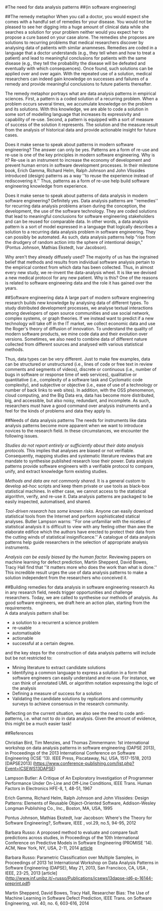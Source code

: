 #The need for data analysis patterns
##(in software engineering)

##The remedy metaphor
When you call a doctor, you would expect she comes with a handful set of remedies for your disease.  You would not be pleased to see her digging into a huge amount of clinical data while she searches a solution for your problem neither would you expect her to propose a cure based on your case alone.  The remedies she proposes are solutions to recurring problems that medical researchers discover by analysing data of patients with similar anamneses. Remedies are coded in a language that a doctor understands (e.g., they tell when and how to treat a patient) and lead to meaningful conclusions for patients with the same disease (e.g., they tell the probability the disease will be defeated and eventually with which consequences).  Once found, such solutions can be applied over and over again. With the repeated use of a solution, medical researchers can indeed gain knowledge on successes and failures of a remedy and provide meaningful conclusions to future patients thereafter.   

The remedy metaphor portrays what are data analysis patterns in empirical sciences.  First, a pattern is a coded solution of a recurring problem. When a problem occurs several times, we accumulate knowledge on the problem and its solutions. With this knowledge, we are able to code a solution in some sort of modelling language that increases its expressivity and capability of re-use.  Second, a pattern is equipped with a sort of measure of success of the solution it represents.  The solution and the measure result from the analysis of historical data and provide actionable insight for future cases. 
 
Does it make sense to speak about patterns in modern software engineering?  The answer can only be yes.  Patterns are a form of re-use and re-use is one of the key principles in modern software engineering. Why is it?  Re-use is an instrument to  increase the economy  of development and prevent human errors in software development processes. In their milestone book, Erich Gamma, Richard Helm, Ralph Johnson and John Vlissides  introduced (design) patterns as a way ''to reuse the experience instead of rediscovering it.''
Thus, patterns as a form of re-use  help build software engineering knowledge from experience.

Does it make sense to speak about patterns of data analysis in modern software engineering?  Definitely yes.  Data analysis patterns are ''remedies'' for recurring data analysis problems arisen during the conception, the development, the use of the software technology.  They are coded solutions  that lead to meaningful conclusions for software engineering stakeholders and can be reused for comparable data. In other words,  a data analysis pattern is a sort of model expressed in a language that logically describes a solution to a recurring data analysis problem in software engineering. They can possibly be automated. As such, data analysis patterns help  "rise from the drudgery of random action into the sphere of intentional design," (Pontus Johnson, Mathias Ekstedt, Ivar Jacobson).

Why aren't they already diffusely used? The majority of us has the ingrained belief that  methods and results from individual software analysis pertain to the empirical context from which data has been collected. Thus, in almost every new study, we re-invent the data-analysis wheel. It is like we devised a new medical protocol for any new patient. Why is this? One of the reasons is related to software engineering data and the role it has gained over the years. 

##Software engineering data
A large part of modern software engineering research builds new knowledge by analysing data of different types. To study distributed development processes, we analyse textual interactions among developers of open source communities and use social network, complex systems, or graph theories. If we instead want to predict if a new technology will take off in the IT market, we collect economic data and use the Roger's theory of diffusion of innovation. To understand the quality of modern software products, we mine code data and their evolution over versions. Sometimes, we also need to combine data of different nature collected from different sources and analysed with various statistical methods. 

Thus, data types can be very different. Just to make few examples, data can be structured or unstructured (i.e., lines of code or free text in review comments and segments of videos), discrete or continuous (i.e., number of bugs in software or response time of web services), qualitative or quantitative (i.e., complexity of a software task and Cyclomatic code complexity), and subjective or objective (i.e., ease of use of a technology or number of back links to web sites). In addition, with the OSS phenomenon, cloud computing, and the Big Data era, data has become more distributed, big, and accessible, but also noisy, redundant, and incomplete. As such, researchers must have a good command over analysis instruments and a feel for the kinds of problems and data they apply to.

##Needs of data analysis patterns
The needs for instruments like data analysis patterns become more apparent when we want to introduce novices to the research field. In these circumstances, we encounter the following issues. 

*Studies do not report entirely or sufficiently about their data analysis protocols.* This implies that analyses are biased or not verifiable. Consequently, mapping studies and systematic literature reviews that are mandate to synthesise published research lose their power. Data analysis patterns provide software engineers with a verifiable protocol to compare, unify, and extract knowledge form existing studies.

*Methods and data are not commonly shared.* It is a general custom to develop ad-hoc scripts and keep them private or use tools as black-box statistical machines. In either case, we cannot access to the statistical algorithm, verify, and re-use it. Data analysis patterns are packaged to be easily inspected, automatised, and shared. 

*Tool-driven research has some known risks.* Anyone can easily download statistical tools from the Internet and perform sophisticated statical analyses. Butler Lampson warns: ''For one unfamiliar with the niceties of statistical analysis it is difficult to view with any feeling other than awe the elaborate edifice which the authors have erected to protect their data from the cutting winds of statistical insignificance.'' A catalogue of data analysis patterns help guide researchers in the selection of appropriate analysis instruments. 

*Analysis can be easily biased by the human factor.*  Reviewing  papers on machine learning for defect prediction, Martin Shepperd, David Bowes, Tracy Hall find that ''it matters more who does the work than what is done.''
This incredible result urges the use of data analysis patterns to make a solution independent from the researchers who conceived it. 

##Building remedies for data analysis in software engineering research
As in any research field, needs trigger opportunities and challenge researchers.  Today, we are called to synthesise our methods of analysis. 
As good software engineers, we draft here an action plan, starting from the requirements.  
A  data analysis pattern shall be: 
- a solution to a recurrent a science problem
- re-usable
- automatisable
- actionable
- successful at a certain degree. 

and the  key steps for the construction of  data analysis patterns will include but be not restricted to:
- Mining literature to extract candidate solutions
- Identifying a common language to express a solution in a form that software engineers can easily understand and re-use. For instance, we can think of annotated UML or algorithm notation expressing the logic of the analysis
- Defining a measure of success for a solution 
- Validating the candidate solutions by replications and community surveys to achieve consensus in the research community. 

Reflecting on the current situation, we also see the need to code anti-patterns, i.e. what not to do in data analysis. Given the amount of evidence, this might be a much easier task!

##References

Christian Bird, Tim Menzies, and Thomas Zimmermann:  1st international workshop on data analysis patterns in software engineering (DAPSE 2013), in Proceedings of the 2013 International Conference on Software Engineering (ICSE '13). IEEE Press, Piscataway, NJ, USA, 1517-1518, 2013 [DAPSE2013] (https://www.conference-publishing.com/list.php?Event=ICSEWS13DAPSE)

Lampson Butler: A Critique of An Exploratory Investigation of Programmer Performance Under On-Line and Off-Line Conditions, IEEE Trans. Human Factors in Electronics HFE-8, 1, 48-51, 1967 

Erich Gamma, Richard Helm, Ralph Johnson and John Vlissides: Design Patterns: Elements of Reusable Object-Oriented Software, Addison-Wesley Longman Publishing Co., Inc., Boston, MA, USA, 1995 

Pontus Johnson, Mathias Ekstedt, Ivar Jacobson: Where's the Theory for Software Engineering?, Software, IEEE , vol.29, no.5, 94-95,  2012

Barbara Russo: A proposed method to evaluate and compare fault predictions across studies, in Proceedings of the 10th International Conference on Predictive Models in Software Engineering (PROMISE '14). ACM, New York, NY, USA, 2-11, 2014 [article](http://www.inf.unibz.it/~russo/Publications/Russo2014.pdf)

Barbara Russo: Parametric Classification over Multiple Samples, in Proceedings  of 2013 1st International Workshop on Data Analysis Patterns in Software Engineering (DAPSE), May 21, 2013, San Francisco, CA, USA , IEEE, 23-25, 2013 [article] (http://www.inf.unibz.it/~russo/Publications/icsews13dapse-id6-p-16144-preprint.pdf)

Martin Shepperd, David Bowes, Tracy Hall, Researcher Bias: The Use of Machine Learning in Software Defect Prediction, IEEE Trans. on Software Engineering, vol. 40, no. 6, 603-616,  2014 
